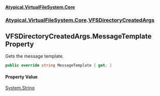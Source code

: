 #### [Atypical.VirtualFileSystem.Core](VirtualFileSystem.md 'VirtualFileSystem')
### [Atypical.VirtualFileSystem.Core](VirtualFileSystem.md#Atypical.VirtualFileSystem.Core 'Atypical.VirtualFileSystem.Core').[VFSDirectoryCreatedArgs](VFSDirectoryCreatedArgs.md 'Atypical.VirtualFileSystem.Core.VFSDirectoryCreatedArgs')

## VFSDirectoryCreatedArgs.MessageTemplate Property

Gets the message template.

```csharp
public override string MessageTemplate { get; }
```

#### Property Value
[System.String](https://docs.microsoft.com/en-us/dotnet/api/System.String 'System.String')
